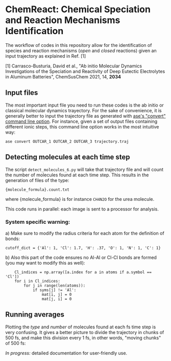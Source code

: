 # ChemReact: Chemical Speciation and Reaction Mechanisms Identification

The workflow of codes in this repository allow for the identification of species and reaction mechanisms (*open* and *closed* reactions) given an input trajectory as explained in Ref. [1]

[1] Carrasco-Busturia, David et al., "Ab initio Molecular Dynamics Investigations of the Speciation and Reactivity of Deep Eutectic Electrolytes in Aluminum Batteries", ChemSusChem 2021, 14, **2034**

## Input files

The most important input file you need to run these codes is the ab initio or classical molecular dynamics trayectory. For the sake of convenience, it is generally better to input the trajectory file as generated with [ase's "convert" command line option](https://wiki.fysik.dtu.dk/ase/cmdline.html). For instance, given a set of output files containing different ionic steps, this command line option works in the most intuitive way: 

`ase convert OUTCAR_1 OUTCAR_2 OUTCAR_3 trajectory.traj`


## Detecting molecules at each time step

The script `detect_molecules_6.py` will take that trajectory file and will count the number of molecules found at each time step. This results in the generation of files of the type:

`{molecule_formula}.count.txt`

where {molecule_formula} is for instance `CH4N2O` for the urea molecule.

This code runs in parallel: each image is sent to a processor for analysis.

### System specific warning: 

a) Make sure to modify the radius criteria for each atom for the definition of bonds:

`cutoff_dict = {'Al': 1, 'Cl': 1.7, 'H': .37, 'O': 1, 'N': 1, 'C': 1}`

b) Also this part of the code ensures no Al-Al or Cl-Cl bonds are formed (you may want to modify this as well):

```
    Cl_indices = np.array([a.index for a in atoms if a.symbol == 'Cl'])
    for i in Cl_indices:
        for j in range(len(atoms)):
            if syms[j] != 'Al':
                mat[i, j] = 0
                mat[j, i] = 0
```

## Running averages

Plotting the _type_ and _number_ of molecules found at each fs time step is very confusing. 
It gives a better picture to divide the trajectory in chunks of 500 fs, and make this division every 1 fs, in other words, "moving chunks" of 500 fs:



*In progress:* detailed documentation for user-friendly use.


